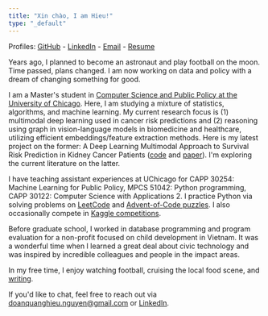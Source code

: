 ```yaml
---
title: "Xin chào, I am Hieu!"
type: "_default"
---
```

Profiles: [GitHub](https://github.com/quanghieu31) - [LinkedIn](https://www.linkedin.com/in/hieunguyen31/) - [Email](mailto:doanquanghieu.nguyen@gmail.com) - [Resume](https://drive.google.com/file/d/1O3lV8Nw9wEw6L0APWUUQXP_mvUbAEdYk/view?usp=sharing)


Years ago, I planned to become an astronaut and play football on the moon. Time passed, plans changed. I am now working on data and policy with a dream of changing something for good.

I am a Master's student in [Computer Science and Public Policy at the University of Chicago](https://capp.uchicago.edu/). Here, I am studying a mixture of statistics, algorithms, and machine learning. My current research focus is (1) multimodal deep learning used in cancer risk predictions and (2) reasoning using graph in vision-language models in biomedicine and healthcare, utilizing efficient embeddings/feature extraction methods. Here is my latest project on the former: A Deep Learning Multimodal Approach to Survival Risk Prediction in Kidney Cancer Patients ([code](https://github.com/quanghieu31/multimodal-ccRCC) and [paper](https://github.com/quanghieu31/multimodal-ccRCC/blob/main/Final_Report_03_2025.pdf)). I'm exploring the current literature on the latter.

I have teaching assistant experiences at UChicago for CAPP 30254: Machine Learning for Public Policy, MPCS 51042: Python programming, CAPP 30122: Computer Science with Applications 2. I practice Python via solving problems on [LeetCode](https://leetcode.com/u/quanghieu31/) and [Advent-of-Code puzzles](https://github.com/quanghieu31/advent-of-code). I also occasionally compete in [Kaggle competitions](https://www.kaggle.com/hieunguyendq). 

Before graduate school, I worked in database programming and program evaluation for a non-profit focused on child development in Vietnam. It was a wonderful time when I learned a great deal about civic technology and was inspired by incredible colleagues and people in the impact areas.

In my free time, I enjoy watching football, cruising the local food scene, and [writing](https://quanghieu31.github.io/posts/).

If you'd like to chat, feel free to reach out via doanquanghieu.nguyen@gmail.com or [LinkedIn](https://www.linkedin.com/in/hieunguyen31/).
